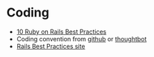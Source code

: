 Coding
======

* [10 Ruby on Rails Best Practices](http://www.sitepoint.com/10-ruby-on-rails-best-practices/)
* Coding convention from [github](https://github.com/styleguide/ruby) or [thoughtbot](https://github.com/thoughtbot/guides)
* [Rails Best Practices site](http://rails-bestpractices.com/)
